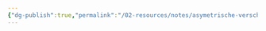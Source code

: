 ```yaml
---
{"dg-publish":true,"permalink":"/02-resources/notes/asymetrische-verschluesselung/","tags":["encryption","decryption","empty"],"noteIcon":""}
---
```


